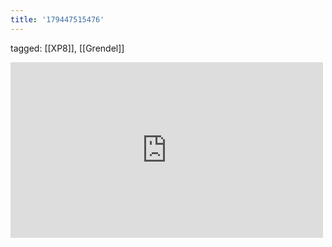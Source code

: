 ```yaml
---
title: '179447515476'
---
```

tagged: [[XP8]], [[Grendel]]
<iframe allow="accelerometer; autoplay; clipboard-write; encrypted-media; gyroscope; picture-in-picture" allowfullscreen="" frameborder="0" height="281" id="youtube_iframe" src="https://www.youtube.com/embed/4I9euiewbFU?feature=oembed&amp;enablejsapi=1&amp;origin=https://safe.txmblr.com&amp;wmode=opaque" width="500"></iframe>
